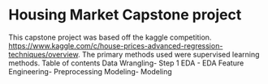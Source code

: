 # Housing Market Capstone project 
This capstone project was based off the kaggle competition. https://www.kaggle.com/c/house-prices-advanced-regression-techniques/overview. The primary methods used were supervised learning methods. 
Table of contents 
Data Wrangling- Step 1 
EDA - EDA 
Feature Engineering- Preprocessing 
Modeling- Modeling 
